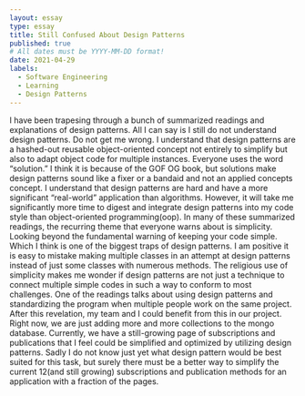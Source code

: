 ```yaml
---
layout: essay
type: essay
title: Still Confused About Design Patterns
published: true
# All dates must be YYYY-MM-DD format!
date: 2021-04-29
labels:
  - Software Engineering
  - Learning
  - Design Patterns
---
```


I have been trapesing through a bunch of summarized readings and explanations of design patterns. All I can say is I still do not understand design patterns. Do not get me wrong. I understand that design patterns are a hashed-out reusable object-oriented concept not entirely to simplify but also to adapt object code for multiple instances. Everyone uses the word “solution.” I think it is because of the GOF OG book, but solutions make design patterns sound like a fixer or a bandaid and not an applied concepts concept.
I understand that design patterns are hard and have a more significant “real-world” application than algorithms. However, it will take me significantly more time to digest and integrate design patterns into my code style than object-oriented programming(oop). In many of these summarized readings, the recurring theme that everyone warns about is simplicity. Looking beyond the fundamental warning of keeping your code simple. Which I think is one of the biggest traps of design patterns. I am positive it is easy to mistake making multiple classes in an attempt at design patterns instead of just some classes with numerous methods. The religious use of simplicity makes me wonder if design patterns are not just a technique to connect multiple simple codes in such a way to conform to most challenges.
One of the readings talks about using design patterns and standardizing the program when multiple people work on the same project. After this revelation, my team and I could benefit from this in our project. Right now, we are just adding more and more collections to the mongo database. Currently, we have a still-growing page of subscriptions and publications that I feel could be simplified and optimized by utilizing design patterns. Sadly I do not know just yet what design pattern would be best suited for this task, but surely there must be a better way to simplify the current 12(and still growing) subscriptions and publication methods for an application with a fraction of the pages.
